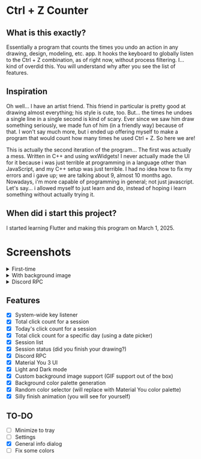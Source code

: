 # Ctrl + Z Counter

## What is this exactly?
Essentially a program that counts the times you undo an action in any drawing, design, modeling, etc. app.
It hooks the keyboard to globally listen to the Ctrl + Z combination, as of right now, without process filtering. 
I... kind of overdid this. You will understand why after you see the list of features.

## Inspiration
Oh well... I have an artist friend. This friend in particular is pretty good at drawing almost everything; his style is cute, too. But... the times he undoes a single line in a single second is kind of scary. Ever since we saw him draw something seriously, we made fun of him (in a friendly way) because of that. I won't say much more, but i ended up offering myself to make a program that would count how many times he used Ctrl + Z. So here we are!

This is actually the second iteration of the program... The first was actually a mess. Written in C++ and using wxWidgets! I never actually made the UI for it because i was just terrible at programming in a language other than JavaScript, and my C++ setup was just terrible. I had no idea how to fix my errors and i gave up; we are talking about 9, almost 10 months ago.
Nowadays, i'm more capable of programming in general; not just javascript. Let's say... i allowed myself to just learn and do, instead of hoping i learn something without actually trying it.

## When did i start this project?
I started learning Flutter and making this program on March 1, 2025. 

# Screenshots

<details>
    <summary>First-time</summary>

### Dark
![First time - Dark](screenshots/first_time_dark.png)

### Light
![First time - Light](screenshots/first_time_light.png)

</details>

<details>
    <summary>With background image</summary>  

### Dark
![Background - Dark](screenshots/background_dark.png)

### Light
![Background - Light](screenshots/background_light.png)

### Dark 2
![Background - Dark 2](screenshots/background_dark_2.png)

</details>

<details>
    <summary>Discord RPC</summary>

![Discord RPC](screenshots/discord_rpc.png)
</details>

## Features
- [x] System-wide key listener
- [x] Total click count for a session
- [x] Today's click count for a session
- [x] Total click count for a specific day (using a date picker)
- [x] Session list
- [x] Session status (did you finish your drawing?)
- [x] Discord RPC
- [x] Material You 3 UI
- [x] Light and Dark mode
- [x] Custom background image support (GIF support out of the box)
- [x] Background color palette generation
- [x] Random color selector (will replace with Material You color palette)
- [x] Silly finish animation (you will see for yourself)

## TO-DO

- [ ] Minimize to tray
- [ ] Settings
- [x] General info dialog
- [ ] Fix some colors